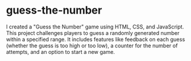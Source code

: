 # guess-the-number
I created a "Guess the Number" game using HTML, CSS, and JavaScript. This project challenges players to guess a randomly generated number within a specified range. It includes features like feedback on each guess (whether the guess is too high or too low), a counter for the number of attempts, and an option to start a new game. 
